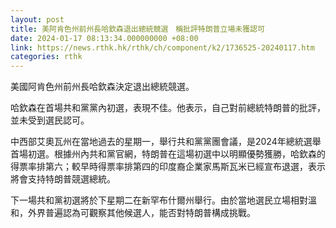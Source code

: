 ```yaml
---
layout: post
title: 美阿肯色州前州長哈欽森退出總統競選　稱批評特朗普立場未獲認可
date: 2024-01-17 08:13:34.000000000 +08:00
link: https://news.rthk.hk/rthk/ch/component/k2/1736525-20240117.htm
categories: rthk
---
```


美國阿肯色州前州長哈欽森決定退出總統競選。

哈欽森在首場共和黨黨內初選，表現不佳。他表示，自己對前總統特朗普的批評，並未受到選民認可。

中西部艾奧瓦州在當地過去的星期一，舉行共和黨黨團會議，是2024年總統選舉首場初選。根據州內共和黨官網，特朗普在這場初選中以明顯優勢獲勝，哈欽森的得票率排第六；較早時得票率排第四的印度裔企業家馬斯瓦米已經宣布退選，表示將會支持特朗普競選總統。

下一場共和黨初選將於下星期二在新罕布什爾州舉行。由於當地選民立場相對溫和，外界普遍認為可觀察其他候選人，能否對特朗普構成挑戰。
